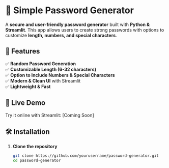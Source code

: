 # 🔐 Simple Password Generator

A **secure and user-friendly password generator** built with **Python & Streamlit**. This app allows users to create strong passwords with options to customize **length, numbers, and special characters**.

## 🚀 Features
✅ **Random Password Generation**  
✅ **Customizable Length (6-32 characters)**  
✅ **Option to Include Numbers & Special Characters**  
✅ **Modern & Clean UI** with Streamlit  
✅ **Lightweight & Fast**

## 🎥 Live Demo
Try it online with Streamlit: [Coming Soon]

## 🛠 Installation
1. **Clone the repository**  
   ```bash
   git clone https://github.com/yourusername/password-generator.git
   cd password-generator
